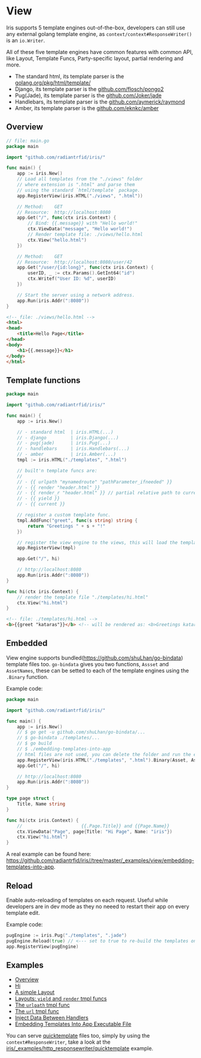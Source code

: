 # View

Iris supports 5 template engines out-of-the-box, developers can still use any external golang template engine,
as `context/context#ResponseWriter()` is an `io.Writer`.

All of these five template engines have common features with common API,
like Layout, Template Funcs, Party-specific layout, partial rendering and more.

- The standard html, its template parser is the [golang.org/pkg/html/template/](https://golang.org/pkg/html/template/)
- Django, its template parser is the [github.com/flosch/pongo2](https://github.com/flosch/pongo2)
- Pug(Jade), its template parser is the [github.com/Joker/jade](https://github.com/Joker/jade)
- Handlebars, its template parser is the [github.com/aymerick/raymond](https://github.com/aymerick/raymond)
- Amber, its template parser is the [github.com/eknkc/amber](https://github.com/eknkc/amber)

## Overview

```go
// file: main.go
package main

import "github.com/radiantrfid/iris/"

func main() {
    app := iris.New()
    // Load all templates from the "./views" folder
    // where extension is ".html" and parse them
    // using the standard `html/template` package.
    app.RegisterView(iris.HTML("./views", ".html"))

    // Method:    GET
    // Resource:  http://localhost:8080
    app.Get("/", func(ctx iris.Context) {
        // Bind: {{.message}} with "Hello world!"
        ctx.ViewData("message", "Hello world!")
        // Render template file: ./views/hello.html
        ctx.View("hello.html")
    })

    // Method:    GET
    // Resource:  http://localhost:8080/user/42
    app.Get("/user/{id:long}", func(ctx iris.Context) {
        userID, _ := ctx.Params().GetInt64("id")
        ctx.Writef("User ID: %d", userID)
    })

    // Start the server using a network address.
    app.Run(iris.Addr(":8080"))
}
```

```html
<!-- file: ./views/hello.html -->
<html>
<head>
    <title>Hello Page</title>
</head>
<body>
    <h1>{{.message}}</h1>
</body>
</html>
```

## Template functions

```go
package main

import "github.com/radiantrfid/iris/"

func main() {
    app := iris.New()

    // - standard html  | iris.HTML(...)
    // - django         | iris.Django(...)
    // - pug(jade)      | iris.Pug(...)
    // - handlebars     | iris.Handlebars(...)
    // - amber          | iris.Amber(...)
    tmpl := iris.HTML("./templates", ".html")

    // built'n template funcs are:
    //
    // - {{ urlpath "mynamedroute" "pathParameter_ifneeded" }}
    // - {{ render "header.html" }}
    // - {{ render_r "header.html" }} // partial relative path to current page
    // - {{ yield }}
    // - {{ current }}

    // register a custom template func.
    tmpl.AddFunc("greet", func(s string) string {
        return "Greetings " + s + "!"
    })

    // register the view engine to the views, this will load the templates.
    app.RegisterView(tmpl)

    app.Get("/", hi)

    // http://localhost:8080
    app.Run(iris.Addr(":8080"))
}

func hi(ctx iris.Context) {
    // render the template file "./templates/hi.html"
    ctx.View("hi.html")
}
```

```html
<!-- file: ./templates/hi.html -->
<b>{{greet "kataras"}}</b> <!-- will be rendered as: <b>Greetings kataras!</b> -->
```

## Embedded

View engine supports bundled(https://github.com/shuLhan/go-bindata) template files too.
`go-bindata` gives you two functions, `Assset` and `AssetNames`,
these can be setted to each of the template engines using the `.Binary` function.

Example code:

```go
package main

import "github.com/radiantrfid/iris/"

func main() {
    app := iris.New()
    // $ go get -u github.com/shuLhan/go-bindata/...
    // $ go-bindata ./templates/...
    // $ go build
    // $ ./embedding-templates-into-app
    // html files are not used, you can delete the folder and run the example
    app.RegisterView(iris.HTML("./templates", ".html").Binary(Asset, AssetNames))
    app.Get("/", hi)

    // http://localhost:8080
    app.Run(iris.Addr(":8080"))
}

type page struct {
    Title, Name string
}

func hi(ctx iris.Context) {
    //                      {{.Page.Title}} and {{Page.Name}}
    ctx.ViewData("Page", page{Title: "Hi Page", Name: "iris"})
    ctx.View("hi.html")
}
```

A real example can be found here: https://github.com/radiantrfid/iris//tree/master/_examples/view/embedding-templates-into-app.

## Reload

Enable auto-reloading of templates on each request. Useful while developers are in dev mode
as they no neeed to restart their app on every template edit.

Example code:

```go
pugEngine := iris.Pug("./templates", ".jade")
pugEngine.Reload(true) // <--- set to true to re-build the templates on each request.
app.RegisterView(pugEngine)
```

## Examples

- [Overview](https://github.com/radiantrfid/iris//blob/master/_examples/view/overview/main.go)
- [Hi](https://github.com/radiantrfid/iris//blob/master/_examples/view/template_html_0/main.go)
- [A simple Layout](https://github.com/radiantrfid/iris//blob/master/_examples/view/template_html_1/main.go)
- [Layouts: `yield` and `render` tmpl funcs](https://github.com/radiantrfid/iris//blob/master/_examples/view/template_html_2/main.go)
- [The `urlpath` tmpl func](https://github.com/radiantrfid/iris//blob/master/_examples/view/template_html_3/main.go)
- [The `url` tmpl func](https://github.com/radiantrfid/iris//blob/master/_examples/view/template_html_4/main.go)
- [Inject Data Between Handlers](https://github.com/radiantrfid/iris//blob/master/_examples/view/context-view-data/main.go)
- [Embedding Templates Into App Executable File](https://github.com/radiantrfid/iris//blob/master/_examples/view/embedding-templates-into-app/main.go)

You can serve [quicktemplate](https://github.com/valyala/quicktemplate) files too, simply by using the `context#ResponseWriter`, take a look at the [iris/_examples/http_responsewriter/quicktemplate](https://github.com/radiantrfid/iris//tree/master/_examples/http_responsewriter/quicktemplate) example.
